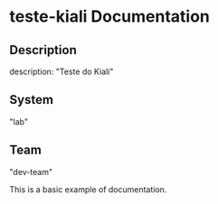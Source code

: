 # teste-kiali Documentation
## Description

description: "Teste do Kiali"

## System

"lab"

## Team

"dev-team"

This is a basic example of documentation.
